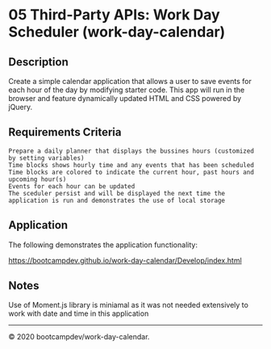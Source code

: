 # 05 Third-Party APIs: Work Day Scheduler (work-day-calendar)

## Description

Create a simple calendar application that allows a user to save events for each hour of the day by modifying starter code. This app will run in the browser and feature dynamically updated HTML and CSS powered by jQuery.


## Requirements Criteria

```
Prepare a daily planner that displays the bussines hours (customized by setting variables)
Time blocks shows hourly time and any events that has been scheduled
Time blocks are colored to indicate the current hour, past hours and upcoming hour(s)
Events for each hour can be updated
The sceduler persist and will be displayed the next time the application is run and demonstrates the use of local storage

```

## Application 

The following demonstrates the application functionality:

https://bootcampdev.github.io/work-day-calendar/Develop/index.html

## Notes

Use of Moment.js library is miniamal as it was not needed extensively to work with date and time in this application


- - -
© 2020 bootcampdev/work-day-calendar.
